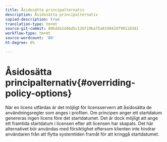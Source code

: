 ```yaml
---
title: Åsidosätta principalternativ
description: Åsidosätta principalternativ
copied-description: true
translation-type: tm+mt
source-git-commit: 89bdda1d4bd5c126f19ba75a819942df901183d1
workflow-type: tm+mt
source-wordcount: '89'
ht-degree: 0%

---
```



# Åsidosätta principalternativ{#overriding-policy-options}

När en licens utfärdas är det möjligt för licensservern att åsidosätta de användningsregler som anges i profilen. Om principen anger ett startdatum genereras ingen licens före det startdatumet. Det är dock möjligt att ange ett framtida startdatum i licensen efter att licensen har skapats. Det här alternativet bör användas med försiktighet eftersom klienten inte hindrar användaren från att flytta systemtiden framåt för att kringgå startdatumet.

